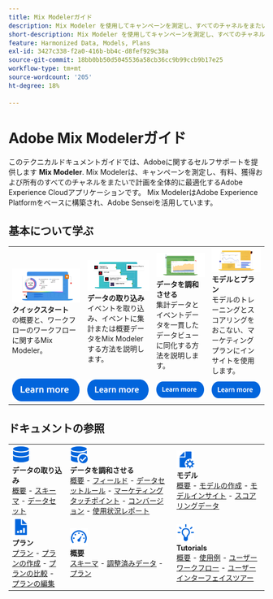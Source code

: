 ```yaml
---
title: Mix Modelerガイド
description: Mix Modeler を使用してキャンペーンを測定し、すべてのチャネルをまたいで総合的に計画を最適化する方法について説明します。
short-description: Mix Modeler を使用してキャンペーンを測定し、すべてのチャネルをまたいで総合的に計画を最適化する方法について説明します。
feature: Harmonized Data, Models, Plans
exl-id: 3427c338-f2a0-416b-bb4c-d8fef929c38a
source-git-commit: 18bb0bb50d5045536a58cb36cc9b99ccb9b17e25
workflow-type: tm+mt
source-wordcount: '205'
ht-degree: 18%

---
```


# Adobe Mix Modelerガイド

このテクニカルドキュメントガイドでは、Adobeに関するセルフサポートを提供します **Mix Modeler**. Mix Modelerは、キャンペーンを測定し、有料、獲得および所有のすべてのチャネルをまたいで計画を全体的に最適化するAdobe Experience Cloudアプリケーションです。 Mix ModelerはAdobe Experience Platformをベースに構築され、Adobe Senseiを活用しています。

## 基本について学ぶ

<table style="table-layout:fixed">
  <tr style="border: 0;">
    <td>
    <a href="/help/get-started/about.md"><img src="./assets/whatis-mm.png"></a>
    <div><strong>クイックスタート</strong><br/>の概要と、ワークフローのワークフローに関するMix Modeler。</div>
    </td>
    <td>
    <a href="/help/ingest-data/overview.md"><img src="./assets/data-ingestion-mm.png"></a>
    <div><strong>データの取り込み</strong><br/>イベントを取り込み、イベントに集計または概要データをMix Modelerする方法を説明します。</div>
    </td>
    <td>
    <a href="/help/harmonize-data/overview.md"><img src="./assets/plan-mm.png"/></a>
    <div><strong>データを調和させる</strong><br/>集計データとイベントデータを一貫したデータビューに同化する方法を説明します。 
    </div>
    </td>
    <td>
    <a href="/help/models/overview.md"><img src="./assets/models-mm.png"></a>
    <div><strong>モデルとプラン</strong><br/>モデルのトレーニングとスコアリングをおこない、マーケティングプランにインサイトを使用します。</div>
    </td>
  </tr>
  <tr style="border: 0;">
    <td align="center"><a href="/help/get-started/about.md"><img src="./assets/learn-more-button.svg"></a></td>
    <td align="center"><a href="/help/ingest-data/overview.md"><img src="./assets/learn-more-button.svg"></a></td>
    <td align="center"><a href="/help/harmonize-data/overview.md"><img src="./assets/learn-more-button.svg"></a></td>
    <td align="center"><a href="/help/models/overview.md"><img src="./assets/learn-more-button.svg"></a></td>
    </tr>
</table>


## ドキュメントの参照

<table style="table-layout:auto">
  <tr style="border: 0;">
    <td>
      <img src="./assets/Data.svg" width="35px"><br/>
      <strong>データの取り込み</strong><br/><a href="/help/ingest-data/overview.md">概要</a> - <a href="/help/ingest-data/schemas.md">スキーマ</a> - <a href="/help/ingest-data/datasets.md">データセット</a> 
    </td>
    <td>
      <img src="./assets/DataCheck.svg" width="35px"><br/>
      <strong>データを調和させる</strong><br/><a href="/help/harmonize-data/overview.md">概要</a> - <a href="/help/harmonize-data/fields.md">フィールド</a>  - <a href="/help/harmonize-data/dataset-rules.md">データセットルール</a> - <a href="/help/harmonize-data/marketing-touchpoints.md">マーケティングタッチポイント</a> - <a href="/help/harmonize-data/conversions.md">コンバージョン</a> - <a href="/help/harmonize-data/usage-report.md">使用状況レポート</a>  
    </td>
    <td>
      <img src="./assets/FileGear.svg" width="35px"><br/>
      <strong>モデル</strong><br/><a href="/help/models/overview.md">概要</a> - <a href="/help/models/create.md">モデルの作成</a> - <a href="/help/models/insights.md">モデルインサイト</a> - <a href="/help/models/scoring-data.md">スコアリングデータ</a>
    </td>
  </tr>
  <tr style="border: 0;">
    <td>
      <img src="./assets/FileChart.svg" width="35px"><br/>
      <strong>プラン</strong><br/><a href="/help/plans/overview.md">プラン</a> - <a href="/help/plans/create.md">プランの作成</a> - <a href="/help/plans/compare.md">プランの比較</a> - <a href="/help/plans/edit.md">プランの編集</a>
    </td>
    <td>
      <img src="./assets/Dashboard.svg" width="35px"><br/>
      <strong>概要</strong><br/><a href="/help/dashboard/overview.md">スキーマ</a> - <a href="/help/dashboard/harmonized-data.md">調整済みデータ</a> - <a href="/help/dashboard/plans.md">プラン</a>
    </td>
        <td>
      <img src="./assets/Learn.svg" width="35px"><br/>
      <strong>Tutorials</strong><br/><a href="https://experienceleague.adobe.com/docs/mix-modeler-learn/tutorials/overview.html?lang=en">概要</a> - <a href="https://experienceleague.adobe.com/docs/mix-modeler-learn/tutorials/intro/use-cases.html?lang=en">使用例</a> - <a href="https://experienceleague.adobe.com/docs/mix-modeler-learn/tutorials/intro/user-workflow.html?lang=en">ユーザーワークフロー</a>  - <a href="https://experienceleague.adobe.com/docs/mix-modeler-learn/tutorials/intro/user-interface-tour.html?lang=en">ユーザーインターフェイスツアー</a>
    </td>
  </tr>
</table>
